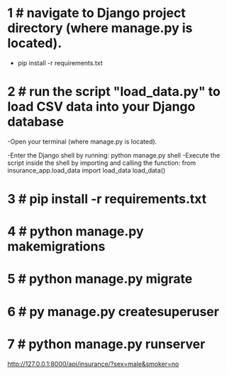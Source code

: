 # 1 # navigate to Django project directory (where manage.py is located).

- pip install -r requirements.txt


# 2 # run the script "load_data.py" to load CSV data into your Django database
-Open your terminal  (where manage.py is located).

-Enter the Django shell by running:
python manage.py shell
-Execute the script inside the shell by importing and calling the function:
from insurance_app.load_data import load_data
load_data()

# 3 # pip install -r requirements.txt

# 4 # python manage.py makemigrations

# 5 # python manage.py migrate

# 6 # py manage.py createsuperuser 

# 7 #   python manage.py runserver





http://127.0.0.1:8000/api/insurance/?sex=male&smoker=no

